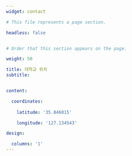 ```yaml
---
widget: contact

# This file represents a page section.

headless: false


# Order that this section appears on the page.

weight: 50

title: 대학교 위치
subtitle:


content:

  coordinates:
    
    latitude: '35.846015'

    longitude: '127.134543'

design:

  columns: '1'
---
```


